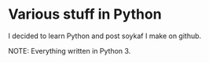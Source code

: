 # Various stuff in Python

I decided to learn Python and post soykaf I make on github.

NOTE: Everything written in Python 3.
